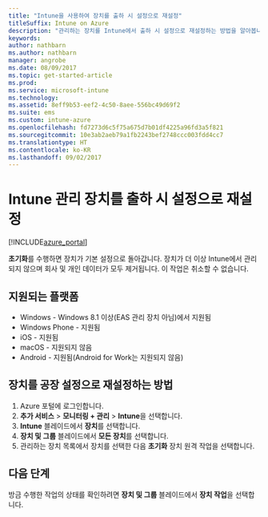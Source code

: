 ```yaml
---
title: "Intune을 사용하여 장치를 출하 시 설정으로 재설정"
titleSuffix: Intune on Azure
description: "관리하는 장치를 Intune에서 출하 시 설정으로 재설정하는 방법을 알아봅니다.\""
keywords: 
author: nathbarn
ms.author: nathbarn
manager: angrobe
ms.date: 08/09/2017
ms.topic: get-started-article
ms.prod: 
ms.service: microsoft-intune
ms.technology: 
ms.assetid: 8eff9b53-eef2-4c50-8aee-556bc49d69f2
ms.suite: ems
ms.custom: intune-azure
ms.openlocfilehash: fd7273d6c5f75a675d7b01df4225a96fd3a5f821
ms.sourcegitcommit: 10e3ab2aeb79a1fb2243bef2748ccc003fdd4cc7
ms.translationtype: HT
ms.contentlocale: ko-KR
ms.lasthandoff: 09/02/2017
---
```

# <a name="reset-intune-managed-devices-to-factory-settings"></a>Intune 관리 장치를 출하 시 설정으로 재설정


[!INCLUDE[azure_portal](./includes/azure_portal.md)]

**초기화**를 수행하면 장치가 기본 설정으로 돌아갑니다. 장치가 더 이상 Intune에서 관리되지 않으며 회사 및 개인 데이터가 모두 제거됩니다. 이 작업은 취소할 수 없습니다.

## <a name="supported-platforms"></a>지원되는 플랫폼

- Windows - Windows 8.1 이상(EAS 관리 장치 아님)에서 지원됨
- Windows Phone - 지원됨
- iOS - 지원됨
- macOS - 지원되지 않음
- Android - 지원됨(Android for Work는 지원되지 않음)

## <a name="how-to-reset-a-device-to-factory-settings"></a>장치를 공장 설정으로 재설정하는 방법

1. Azure 포털에 로그인합니다.
2. **추가 서비스** > **모니터링 + 관리** > **Intune**을 선택합니다.
3. **Intune** 블레이드에서 **장치**를 선택합니다.
4. **장치 및 그룹** 블레이드에서 **모든 장치**를 선택합니다.
5. 관리하는 장치 목록에서 장치를 선택한 다음 **초기화** 장치 원격 작업을 선택합니다.

## <a name="next-steps"></a>다음 단계

방금 수행한 작업의 상태를 확인하려면 **장치 및 그룹** 블레이드에서 **장치 작업**을 선택합니다.
